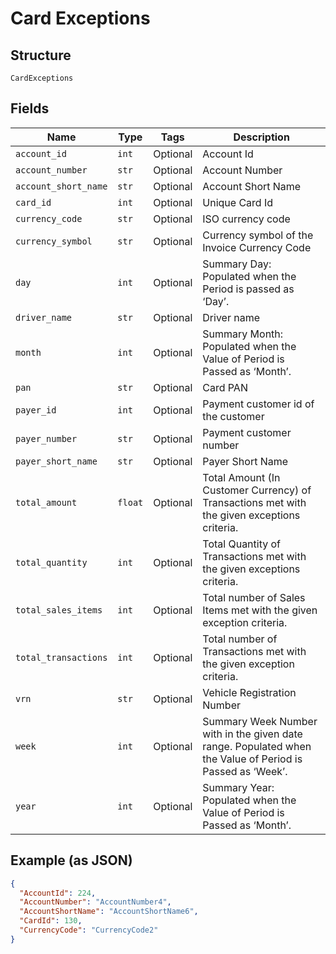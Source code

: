 
# Card Exceptions

## Structure

`CardExceptions`

## Fields

| Name | Type | Tags | Description |
|  --- | --- | --- | --- |
| `account_id` | `int` | Optional | Account Id |
| `account_number` | `str` | Optional | Account Number |
| `account_short_name` | `str` | Optional | Account Short Name |
| `card_id` | `int` | Optional | Unique Card Id |
| `currency_code` | `str` | Optional | ISO currency code |
| `currency_symbol` | `str` | Optional | Currency symbol of the Invoice Currency Code |
| `day` | `int` | Optional | Summary Day: Populated when the Period is passed as ‘Day’. |
| `driver_name` | `str` | Optional | Driver name |
| `month` | `int` | Optional | Summary Month: Populated when the Value of Period is Passed as ‘Month’. |
| `pan` | `str` | Optional | Card PAN |
| `payer_id` | `int` | Optional | Payment customer id of the customer |
| `payer_number` | `str` | Optional | Payment customer number |
| `payer_short_name` | `str` | Optional | Payer Short Name |
| `total_amount` | `float` | Optional | Total Amount (In Customer Currency) of Transactions met with the given exceptions criteria. |
| `total_quantity` | `int` | Optional | Total Quantity of Transactions met with the given exceptions criteria. |
| `total_sales_items` | `int` | Optional | Total number of Sales Items met with the given exception criteria. |
| `total_transactions` | `int` | Optional | Total number of Transactions met with the given exception criteria. |
| `vrn` | `str` | Optional | Vehicle Registration Number |
| `week` | `int` | Optional | Summary Week Number with in the given date range. Populated when the Value of Period is Passed as ‘Week’. |
| `year` | `int` | Optional | Summary Year: Populated when the Value of Period is Passed as ‘Month’. |

## Example (as JSON)

```json
{
  "AccountId": 224,
  "AccountNumber": "AccountNumber4",
  "AccountShortName": "AccountShortName6",
  "CardId": 130,
  "CurrencyCode": "CurrencyCode2"
}
```

